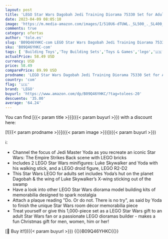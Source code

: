 ```yaml
---
layout: post
title: 'LEGO Star Wars Dagobah Jedi Training Diorama 75330 Set for Adults  with Yoda  R2-D2 and Luke Skywalker’s X-Wing  Birthday Gift Idea for Men  Women  Him  Her  Room Décor Memorabilia'
date: 2023-04-09 08:05:10
image: 'https://m.media-amazon.com/images/I/510U6-dTUWL._SL500_._SL400_.jpg'
comments: true
category: ofertas
author: 'tole.es'
slug: 'B09Q46YHKC-com LEGO Star Wars Dagobah Jedi Training Diorama 75330 Set...'
sku: 'B09Q46YHKC-com'
tags: [ 'Building Toys','Toy Building Sets','Toys & Games','lego','🇺🇸', ]
actualPrice: 58.49 USD
currency: USD
price: 58.49
comparePrice: 89.99 USD
prodname: 'LEGO Star Wars Dagobah Jedi Training Diorama 75330 Set for Adults  with Yoda  R2-D2 and Luke Skywalker’s X-Wing  Birthday Gift Idea for Men  Women  Him  Her  Room Décor Memorabilia'
country: 'com'
flag: '🇺🇸'
brand: 'LEGO'
buyurl: 'https://www.amazon.com/dp/B09Q46YHKC/?tag=tolees-20'
descuento: '35.00'
average: '64.24'
---
```


You can find [{{< param title >}}]({{< param buyurl >}}) with a discount here:

[![{{< param prodname >}}]({{< param image >}})]({{< param buyurl >}})

ℹ️:

- Channel the focus of Jedi Master Yoda as you recreate an iconic Star Wars: The Empire Strikes Back scene with LEGO bricks
- Includes 2 LEGO Star Wars minifigures: Luke Skywalker and Yoda with his walking stick, and a LEGO droid figure, LEGO R2-D2
- This Star Wars LEGO for adults set includes Yoda’s hut on the planet Dagobah & the wing of Luke Skywalker’s X-wing sticking out of the swamp
- Have a look into other LEGO Star Wars diorama model building kits of memorabilia designed to spark nostalgia
- Attach a plaque reading "Do. Or do not. There is no try", as said by Yoda to finish the unique Star Wars room décor memorabilia piece
- Treat yourself or give this 1,000-piece set as a LEGO Star Wars gift to an adult Star Wars fan or a passionate LEGO dioramas builder - makes a fun Christmas gift for men, women, him or her!

[🛒 Buy it!!]({{< param buyurl >}})
{{<world>}}B09Q46YHKC{{</world>}}
